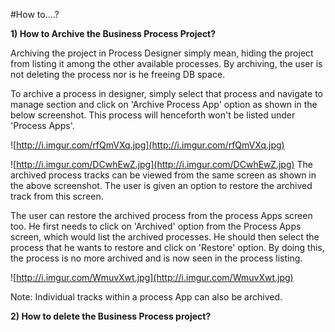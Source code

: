 #How to....?

**1) How to Archive the Business Process Project?**

Archiving the project in Process Designer simply mean, hiding the project from listing it among the other available processes. By archiving, the user is not deleting the process nor is he freeing DB space.

To archive a process in designer, simply select that process and navigate to manage section and click on 'Archive Process App' option as shown in the below screenshot. This process will henceforth won't be listed under 'Process Apps'.

![http://i.imgur.com/rfQmVXq.jpg](http://i.imgur.com/rfQmVXq.jpg)

![http://i.imgur.com/DCwhEwZ.jpg](http://i.imgur.com/DCwhEwZ.jpg)
The archived process tracks can be viewed from the same screen as shown in the above screenshot. The user is given an option to restore the archived track from this screen.

The user can restore the archived process from the process Apps screen too. He first needs to click on 'Archived' option from the Process Apps screen, which would list the archived processes. He should then select the process that he wants to restore and click on 'Restore' option.
By doing this, the process is no more archived and is now seen in the process listing.

![http://i.imgur.com/WmuvXwt.jpg](http://i.imgur.com/WmuvXwt.jpg)

Note: Individual tracks within a process App can also be archived.


**2) How to delete the Business Process project?**